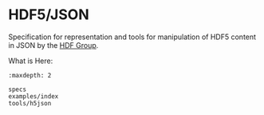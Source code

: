 # HDF5/JSON

Specification for representation and tools for manipulation of HDF5 content in
JSON by the [HDF Group](https://www.hdfgroup.org).

What is Here:

```{toctree}
:maxdepth: 2

specs
examples/index
tools/h5json
```
